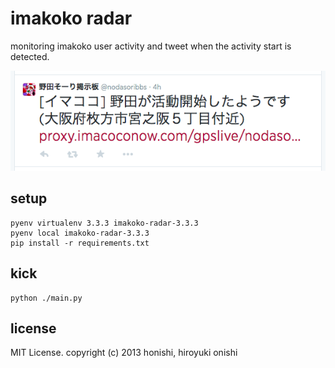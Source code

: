 imakoko radar
==
monitoring imakoko user activity and tweet when the activity start is detected.

![screenshot](./sample/screenshot.png)

setup
--
````
pyenv virtualenv 3.3.3 imakoko-radar-3.3.3
pyenv local imakoko-radar-3.3.3
pip install -r requirements.txt
````

kick
--
````
python ./main.py
````

license
--
MIT License.
copyright (c) 2013 honishi, hiroyuki onishi

